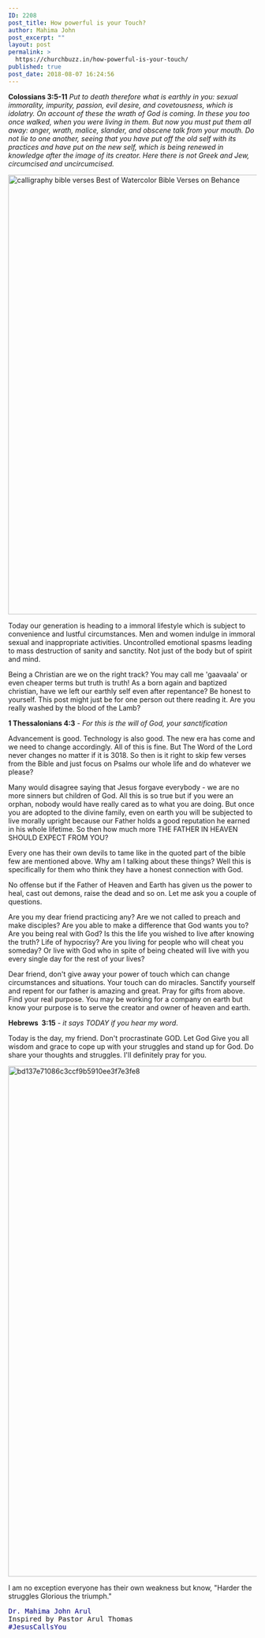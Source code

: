 ```yaml
---
ID: 2208
post_title: How powerful is your Touch?
author: Mahima John
post_excerpt: ""
layout: post
permalink: >
  https://churchbuzz.in/how-powerful-is-your-touch/
published: true
post_date: 2018-08-07 16:24:56
---
```

<strong>Colossians 3:5-11</strong>
<em>Put to death therefore what is earthly in you: sexual immorality, impurity, passion, evil desire, and covetousness, which is idolatry. On account of these the wrath of God is coming. In these you too once walked, when you were living in them. But now you must put them all away: anger, wrath, malice, slander, and obscene talk from your mouth. Do not lie to one another, seeing that you have put off the old self with its practices and have put on the new self, which is being renewed in knowledge after the image of its creator. Here there is not Greek and Jew, circumcised and uncircumcised.</em>

<img class="alignnone size-full wp-image-2215" src="https://churchbuzz.in/wp-content/uploads/2018/08/calligraphy-bible-verses-best-of-watercolor-bible-verses-on-behance-of-calligraphy-bible-verses-1.jpg" alt="calligraphy bible verses Best of Watercolor Bible Verses on Behance" width="600" height="892" />

Today our generation is heading to a immoral lifestyle which is subject to convenience and lustful circumstances. Men and women indulge in immoral sexual and inappropriate activities. Uncontrolled emotional spasms leading to mass destruction of sanity and sanctity. Not just of the body but of spirit and mind.

Being a Christian are we on the right track? You may call me 'gaavaala' or even cheaper terms but truth is truth! As a born again and baptized christian, have we left our earthly self even after repentance? Be honest to yourself. This post might just be for one person out there reading it. Are you really washed by the blood of the Lamb?

<strong>1 Thessalonians 4:3</strong> - <em>For this is the will of God, your sanctification</em>

Advancement is good. Technology is also good. The new era has come and we need to change accordingly. All of this is fine. But The Word of the Lord never changes no matter if it is 3018. So then is it right to skip few verses from the Bible and just focus on Psalms our whole life and do whatever we please?

Many would disagree saying that Jesus forgave everybody - we are no more sinners but children of God. All this is so true but if you were an orphan, nobody would have really cared as to what you are doing. But once you are adopted to the divine family, even on earth you will be subjected to live morally upright because our Father holds a good reputation he earned in his whole lifetime. So then how much more THE FATHER IN HEAVEN SHOULD EXPECT FROM YOU?

Every one has their own devils to tame like in the quoted part of the bible few are mentioned above. Why am I talking about these things? Well this is specifically for them who think they have a honest connection with God.

No offense but if the Father of Heaven and Earth has given us the power to heal, cast out demons, raise the dead and so on. Let me ask you a couple of questions.

Are you my dear friend practicing any?
Are we not called to preach and make disciples?
Are you able to make a difference that God wants you to?
Are you being real with God?
Is this the life you wished to live after knowing the truth? Life of hypocrisy?
Are you living for people who will cheat you someday? Or live with God who in spite of being cheated will live with you every single day for the rest of your lives?

Dear friend, don't give away your power of touch which can change circumstances and situations. Your touch can do miracles. Sanctify yourself and repent for our father is amazing and great. Pray for gifts from above. Find your real purpose. You may be working for a company on earth but know your purpose is to serve the creator and owner of heaven and earth.

<strong>Hebrews  3:15</strong> -<em> it says TODAY if you hear my word</em>.

Today is the day, my friend. Don't procrastinate GOD. Let God Give you all wisdom and grace to cope up with your struggles and stand up for God. Do share your thoughts and struggles. I'll definitely pray for you.

<img class="alignnone size-full wp-image-2214" src="https://churchbuzz.in/wp-content/uploads/2018/08/bd137e71086c3ccf9b5910ee3f7e3fe8.jpg" alt="bd137e71086c3ccf9b5910ee3f7e3fe8" width="750" height="1036" />

I am no exception everyone has their own weakness but know, "Harder the struggles Glorious the triumph."
<pre><span style="color: #000080">Dr. Mahima John Arul
</span>Inspired by Pastor Arul Thomas
<span style="color: #000080">#JesusCallsYou</span></pre>